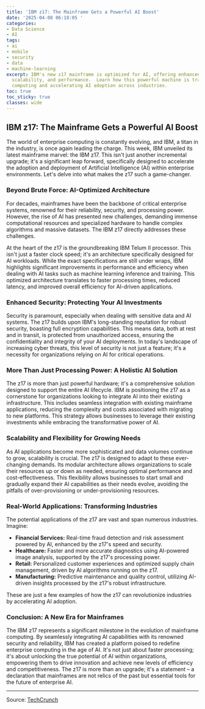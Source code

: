 ```yaml
---
title: 'IBM z17: The Mainframe Gets a Powerful AI Boost'
date: '2025-04-08 06:18:05 '
categories:
- Data Science
- AI
tags:
- ai
- mobile
- security
- data
- machine-learning
excerpt: IBM's new z17 mainframe is optimized for AI, offering enhanced security,
  scalability, and performance.  Learn how this powerful machine is transforming enterprise
  computing and accelerating AI adoption across industries.
toc: true
toc_sticky: true
classes: wide
---
```


## IBM z17: The Mainframe Gets a Powerful AI Boost

The world of enterprise computing is constantly evolving, and IBM, a titan in the industry, is once again leading the charge.  This week, IBM unveiled its latest mainframe marvel: the IBM z17.  This isn't just another incremental upgrade; it's a significant leap forward, specifically designed to accelerate the adoption and deployment of Artificial Intelligence (AI) within enterprise environments.  Let's delve into what makes the z17 such a game-changer.

### Beyond Brute Force: AI-Optimized Architecture

For decades, mainframes have been the backbone of critical enterprise systems, renowned for their reliability, security, and processing power. However, the rise of AI has presented new challenges, demanding immense computational resources and specialized hardware to handle complex algorithms and massive datasets.  The IBM z17 directly addresses these challenges.

At the heart of the z17 is the groundbreaking IBM Telum II processor. This isn't just a faster clock speed; it's an architecture specifically designed for AI workloads.  While the exact specifications are still under wraps, IBM highlights significant improvements in performance and efficiency when dealing with AI tasks such as machine learning inference and training.  This optimized architecture translates to faster processing times, reduced latency, and improved overall efficiency for AI-driven applications.

### Enhanced Security: Protecting Your AI Investments

Security is paramount, especially when dealing with sensitive data and AI systems.  The z17 builds upon IBM's long-standing reputation for robust security, boasting full encryption capabilities.  This means data, both at rest and in transit, is protected from unauthorized access, ensuring the confidentiality and integrity of your AI deployments.  In today's landscape of increasing cyber threats, this level of security is not just a feature; it's a necessity for organizations relying on AI for critical operations.

### More Than Just Processing Power: A Holistic AI Solution

The z17 is more than just powerful hardware; it's a comprehensive solution designed to support the entire AI lifecycle.  IBM is positioning the z17 as a cornerstone for organizations looking to integrate AI into their existing infrastructure. This includes seamless integration with existing mainframe applications, reducing the complexity and costs associated with migrating to new platforms.  This strategy allows businesses to leverage their existing investments while embracing the transformative power of AI.

### Scalability and Flexibility for Growing Needs

As AI applications become more sophisticated and data volumes continue to grow, scalability is crucial.  The z17 is designed to adapt to these ever-changing demands.  Its modular architecture allows organizations to scale their resources up or down as needed, ensuring optimal performance and cost-effectiveness.  This flexibility allows businesses to start small and gradually expand their AI capabilities as their needs evolve, avoiding the pitfalls of over-provisioning or under-provisioning resources.

### Real-World Applications: Transforming Industries

The potential applications of the z17 are vast and span numerous industries.  Imagine: 

* **Financial Services:**  Real-time fraud detection and risk assessment powered by AI, enhanced by the z17's speed and security.
* **Healthcare:**  Faster and more accurate diagnostics using AI-powered image analysis, supported by the z17's processing power.
* **Retail:** Personalized customer experiences and optimized supply chain management, driven by AI algorithms running on the z17.
* **Manufacturing:** Predictive maintenance and quality control, utilizing AI-driven insights processed by the z17's robust infrastructure.

These are just a few examples of how the z17 can revolutionize industries by accelerating AI adoption. 

### Conclusion: A New Era for Mainframes

The IBM z17 represents a significant milestone in the evolution of mainframe computing.  By seamlessly integrating AI capabilities with its renowned security and reliability, IBM has created a platform poised to redefine enterprise computing in the age of AI.  It's not just about faster processing; it's about unlocking the true potential of AI within organizations, empowering them to drive innovation and achieve new levels of efficiency and competitiveness. The z17 is more than an upgrade; it's a statement – a declaration that mainframes are not relics of the past but essential tools for the future of enterprise AI.


---

Source: [TechCrunch](https://techcrunch.com/2025/04/07/ibm-releases-a-new-mainframe-built-for-the-age-of-ai/)